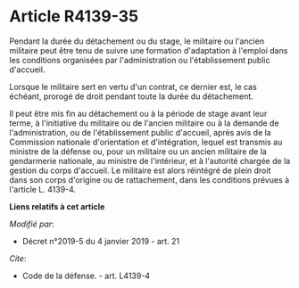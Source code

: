 # Article R4139-35

Pendant la durée du détachement ou du stage, le militaire ou l'ancien militaire peut être tenu de suivre une formation
d'adaptation à l'emploi dans les conditions organisées par l'administration ou l'établissement public d'accueil. 

Lorsque le militaire sert en vertu d'un contrat, ce dernier est, le cas échéant, prorogé de droit pendant toute la durée du
détachement. 

Il peut être mis fin au détachement ou à la période de stage avant leur terme, à l'initiative du militaire ou de l'ancien
militaire ou à la demande de l'administration, ou de l'établissement public d'accueil, après avis de la Commission nationale
d'orientation et d'intégration, lequel est transmis au ministre de la défense ou, pour un militaire ou un ancien militaire de
la gendarmerie nationale, au ministre de l'intérieur, et à l'autorité chargée de la gestion du corps d'accueil. Le militaire
est alors réintégré de plein droit dans son corps d'origine ou de rattachement, dans les conditions prévues à l'article L.
4139-4.

**Liens relatifs à cet article**

_Modifié par_:

  - Décret n°2019-5 du 4 janvier 2019 - art. 21

_Cite_:

  - Code de la défense. - art. L4139-4
